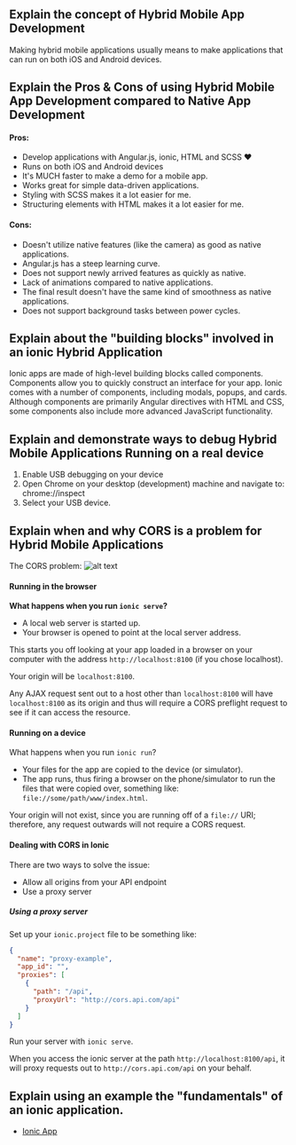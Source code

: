 ## Explain the concept of Hybrid Mobile App Development
Making hybrid mobile applications usually means to make applications that can run on both iOS and Android devices.

## Explain the Pros & Cons of using Hybrid Mobile App Development compared to Native App Development

#### Pros:
- Develop applications with Angular.js, ionic, HTML and SCSS ♥
- Runs on both iOS and Android devices
- It's MUCH faster to make a demo for a mobile app.
- Works great for simple data-driven applications.
- Styling with SCSS makes it a lot easier for me.
- Structuring elements with HTML makes it a lot easier for me.

#### Cons:
- Doesn't utilize native features (like the camera) as good as native applications.
- Angular.js has a steep learning curve.
- Does not support newly arrived features as quickly as native.
- Lack of animations compared to native applications.
- The final result doesn't have the same kind of smoothness as native applications.
- Does not support background tasks between power cycles.


## Explain about the "building blocks" involved in an ionic Hybrid Application
Ionic apps are made of high-level building blocks called components. Components allow you to quickly construct an interface for your app. Ionic comes with a number of components, including modals, popups, and cards. Although components are primarily Angular directives with HTML and CSS, some components also include more advanced JavaScript functionality.

## Explain and demonstrate ways to debug Hybrid Mobile Applications Running on a real device
1) Enable USB debugging on your device
2) Open Chrome on your desktop (development) machine and navigate to: chrome://inspect
3) Select your USB device.

## Explain when and why CORS is a problem for Hybrid Mobile Applications

The CORS problem:
![alt text](https://www.maxcdn.com/one/assets/post-images/cors.png "Logo Title Text 1")

#### Running in the browser
**What happens when you run `ionic serve`?**

- A local web server is started up.
- Your browser is opened to point at the local server address.

This starts you off looking at your app loaded in a browser on your computer with the address `http://localhost:8100` (if you chose localhost).

Your origin will be `localhost:8100`.

Any AJAX request sent out to a host other than `localhost:8100` will have `localhost:8100` as its origin and thus will require a CORS preflight request to see if it can access the resource.

#### Running on a device
What happens when you run `ionic run`?

- Your files for the app are copied to the device (or simulator).
- The app runs, thus firing a browser on the phone/simulator to run the files that were copied over, something like: `file://some/path/www/index.html`.

Your origin will not exist, since you are running off of a `file://` URI; therefore, any request outwards will not require a CORS request.

#### Dealing with CORS in Ionic
There are two ways to solve the issue:
- Allow all origins from your API endpoint
- Use a proxy server

##### Using a proxy server
Set up your `ionic.project` file to be something like:
```json
{
  "name": "proxy-example",
  "app_id": "",
  "proxies": [
    {
      "path": "/api",
      "proxyUrl": "http://cors.api.com/api"
    }
  ]
}
```

Run your server with `ionic serve`.

When you access the ionic server at the path `http://localhost:8100/api`, it will proxy requests out to `http://cors.api.com/api` on your behalf.

## Explain using an example the "fundamentals" of an ionic application.
- [Ionic App](https://github.com/ERPedersen/ionic-app)